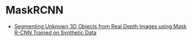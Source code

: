 # MaskRCNN

- [Segmenting Unknown 3D Objects from Real Depth Images using Mask R-CNN Trained on Synthetic Data](https://github.com/BerkeleyAutomation/sd-maskrcnn)